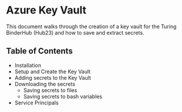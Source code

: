 # Azure Key Vault

This document walks through the creation of a key vault for the Turing BinderHub (Hub23) and how to save and extract secrets.

## Table of Contents

- Installation
- Setup and Create the Key Vault
- Adding secrets to the Key Vault
- Downloading the secrets
  - Saving secrets to files
  - Saving secrets to bash variables
- Service Principals
